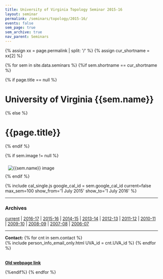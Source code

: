 ```yaml
---
title: University of Virginia Topology Seminar 2015-16
layout: seminar
permalink: /seminars/topology/2015-16/
events: false
sem_page: true
sem_archive: true
nav_parent: Seminars
---
```


{% assign xx = page.permalink | split: '/' %}
{% assign cur_shortname = xx[2] %}

{% for sem in site.data.seminars %}
{%if sem.shortname == cur_shortname %}

{% if page.title == null %}
  <h1 class="mt-2 mb-4">University of Virginia {{sem.name}}</h1>
{% else %}
  <h1 class="mt-2 mb-4">{{page.title}}</h1>
{% endif %}

{% if sem.image != null %}
  <div class="row">
    <div class="col-md-3">
      <img src="{{ sem.image | replace: '__SITE_URL__', site.url }}" style="max-width:100%;max-height:400px;height:auto;width:auto;padding:10px" alt="{{sem.name}} image" title="{{sem.name}} image"/>
    </div>
  </div>
{% endif %}

{% include cal_single.js google_cal_id = sem.google_cal_id current=false max_sem=100
show_from='1 July 2015'
show_to='1 July 2016' %}

<hr />
<h3 class="mb-3">Archives</h3>

<p><a href="/seminars/topology/">current</a> | <a href="/seminars/topology/2016-17/">2016-17</a> |
<a href="/seminars/topology/2015-16/">2015-16</a> |
<a href="/seminars/topology/2014-15/">2014-15</a> |
<a href="/seminars/topology/2013-14/">2013-14</a> |
<a href="/seminars/topology/2012-13/">2012-13</a> |
<a href="/seminars/topology/2011-12/">2011-12</a> |
<a href="/seminars/topology/2010-11/">2010-11</a> |
<a href="/seminars/topology/2009-10/">2009-10</a> |
<a href="/seminars/topology/2008-09/">2008-09</a> |
<a href="/seminars/topology/2007-08/">2007-08</a> |
<a href="/seminars/topology/2006-07/">2006-07</a></p>


---

**Contact:** {% for cnt in sem.contact %}<br />{% include person_info_email_only.html UVA_id = cnt.UVA_id %} {% endfor %}

<br>**[Old webpage link]({{sem.webpage}})**

{%endif%}
{% endfor %}

